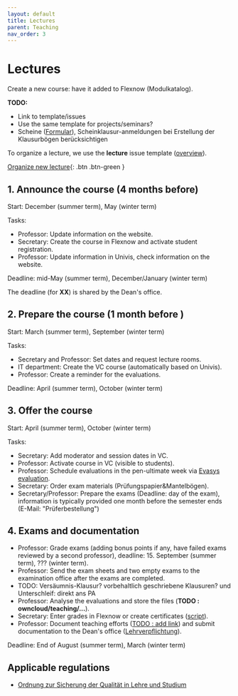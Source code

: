 ```yaml
---
layout: default
title: Lectures
parent: Teaching
nav_order: 3
---
```


# Lectures

Create a new course: have it added to Flexnow (Modulkatalog).

**TODO:**

- Link to template/issues
- Use the same template for projects/seminars?
- Scheine ([Formular](https://www.uni-bamberg.de/ism/studium/anmeldung-scheinklausur/)), Scheinklausur-anmeldungen bei Erstellung der Klausurbögen berücksichtigen

To organize a lecture, we use the **lecture** issue template ([overview](https://github.com/digital-work-lab/handbook/labels/lecture)).

[Organize new lecture](https://github.com/digital-work-lab/handbook/issues/new?assignees=geritwagner&labels=lecture&projects=&template=01_LECTURE.md&title=lecture%3A+){: .btn .btn-green }

## 1. Announce the course (4 months before)
 
Start: December (summer term), May (winter term)

Tasks:

- Professor: Update information on the website.
- Secretary: Create the course in Flexnow and activate student registration.
- Professor: Update information in Univis, check information on the website.

Deadline: mid-May (summer term), December/January (winter term)

The deadline (for **XX**) is shared by the Dean's office.

## 2. Prepare the course (1 month before )

Start: March (summer term), September (winter term)

Tasks:

- Secretary and Professor: Set dates and request lecture rooms.
- IT department: Create the VC course (automatically based on Univis).
- Professor: Create a reminder for the evaluations.

Deadline: April (summer term), October (winter term)

## 3. Offer the course

Start: April (summer term), October (winter term)

Tasks:

- Secretary: Add moderator and session dates in VC.
- Professor: Activate course in VC (visible to students).
- Professor: Schedule evaluations in the pen-ultimate week via [Evasys evaluation](https://www.uni-bamberg.de/its/lehrevaluation/).
- Secretary: Order exam materials (Prüfungspapier&Mantelbögen).
- Secretary/Professor: Prepare the exams (Deadline: day of the exam), information is typically provided one month before the semester ends (E-Mail: "Prüferbestellung")

## 4. Exams and documentation

- Professor: Grade exams (adding bonus points if any, have failed exams reviewed by a second professor), deadline: 15. September (summer term), ??? (winter term).
- Professor: Send the exam sheets and two empty exams to the examination office after the exams are completed.
- TODO: Versäumnis-Klausur? vorbehaltlich geschriebene Klausuren? und Unterschleif: direkt ans PA
- Professor: Analyse the evaluations and store the files (**TODO : owncloud/teaching/...**).
- Secretary: Enter grades in Flexnow or create certificates ([script](https://github.com/digital-work-lab/handbook/tree/main/src/scheine)).
- Professor: Document teaching efforts ([TODO : add link](..)) and submit documentation to the Dean's office ([Lehrverpflichtung](https://www.uni-bamberg.de/abt-personal/formulare-infos-und-merkblaetter/)).

Deadline: End of August (summer term), March (winter term)

## Applicable regulations

- [Ordnung zur Sicherung der Qualität in Lehre und Studium](https://www.uni-bamberg.de/fileadmin/www.abt-studium/Rechtsvorschriften/1Organisation/Evaluation%20Lehre%20Studium/O-Sicherung-Qualitaet-Lehre-Studium-1.pdf)
